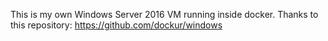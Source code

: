 This is my own Windows Server 2016 VM running inside docker.
Thanks to this repository: https://github.com/dockur/windows

